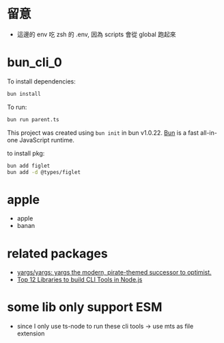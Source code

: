 


# 留意
- 這邊的 env 吃 zsh 的 .env, 因為 scripts 會從 global 跑起來

# bun_cli_0

To install dependencies:

```bash
bun install
```

To run:

```bash
bun run parent.ts
```

This project was created using `bun init` in bun v1.0.22. [Bun](https://bun.sh) is a fast all-in-one JavaScript runtime.


to install pkg:
```bash
bun add figlet
bun add -d @types/figlet 
```


# apple
- apple
- banan


# related packages
- [yargs/yargs: yargs the modern, pirate-themed successor to optimist.](https://github.com/yargs/yargs)
- [Top 12 Libraries to build CLI Tools in Node.js](https://byby.dev/node-command-line-libraries)




# some lib only support ESM
- since I only use ts-node to run these cli tools -> use mts as file extension
